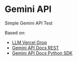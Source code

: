 # Gemini API

Simple Gemini API Test

Based on:
* [LLM Vercel Groq](https://github.com/eniompw/LLMVercelGroq)
* [Gemini API Docs REST](https://ai.google.dev/gemini-api/docs/get-started/tutorial?lang=rest#text-only_input)
* [Gemini API Docs Python SDK](https://ai.google.dev/gemini-api/docs/get-started/tutorial?lang=python#generate_text_from_text_inputs)

